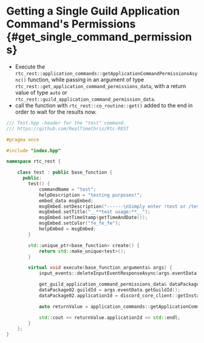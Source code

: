 Getting a Single Guild Application Command's Permissions {#get_single_command_permissions}
============
- Execute the `rtc_rest::application_commands::getApplicationCommandPermissionsAsync()` function, while passing in an argument of type `rtc_rest::get_application_command_permissions_data`, with a return value of type `auto` or `rtc_rest::guild_application_command_permission_data`.
- call the function with `rtc_rest::co_routine::get()` added to the end in order to wait for the results now.

```cpp
/// Test.hpp -header for the "test" command.
/// https://github.com/RealTimeChris/Rtc-REST

#pragma once

#include "index.hpp"

namespace rtc_rest {

	class test : public base_function {
	  public:
		test() {
			commandName = "test";
			helpDescription = "testing purposes!";
			embed_data msgEmbed;
			msgEmbed.setDescription("------\nSimply enter !test or /test!\n------");
			msgEmbed.setTitle("__**test usage:**__");
			msgEmbed.setTimeStamp(getTimeAndDate());
			msgEmbed.setColor("fe_fe_fe");
			helpEmbed = msgEmbed;
		}

		std::unique_ptr<base_function> create() {
			return std::make_unique<test>();
		}

		virtual void execute(base_function_arguments& args) {
			input_events::deleteInputEventResponseAsync(args.eventData).get();

			get_guild_application_command_permissions_data& dataPackage02;
			dataPackage02.guildId = args.eventData.getGuildId();
			dataPackage02.applicationId = discord_core_client::getInstance()->getBotUser().id;

			auto returnValue = application_commands::getApplicationCommandPermissionsAsync(dataPackage02).get();

			std::cout << returnValue.applicationId << std::endl;
		}
	};
}
```